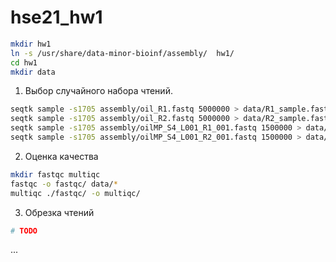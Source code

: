 # hse21_hw1

```bash
mkdir hw1
ln -s /usr/share/data-minor-bioinf/assembly/  hw1/
cd hw1
mkdir data
```

1.  Выбор случайного набора чтений.

```bash
seqtk sample -s1705 assembly/oil_R1.fastq 5000000 > data/R1_sample.fastq
seqtk sample -s1705 assembly/oil_R2.fastq 5000000 > data/R2_sample.fastq
seqtk sample -s1705 assembly/oilMP_S4_L001_R1_001.fastq 1500000 > data/R1_MP_sample.fastq
seqtk sample -s1705 assembly/oilMP_S4_L001_R2_001.fastq 1500000 > data/R2_MP_sample.fastq
```

2. Оценка качества

```bash
mkdir fastqc multiqc
fastqc -o fastqc/ data/*
multiqc ./fastqc/ -o multiqc/
```
<!-- здесь нужно вставить результаты -->

3. Обрезка чтений
```bash
# TODO
```

...
